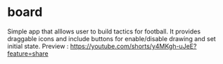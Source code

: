 # board

Simple app that alllows user to build tactics for football. 
It provides draggable icons and include buttons for enable/disable drawing and set initial state.
Preview : https://youtube.com/shorts/y4MKgh-uJeE?feature=share
